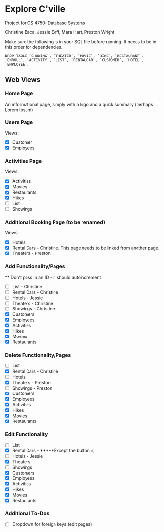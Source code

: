 # Explore C'ville
Project for CS 4750: Database Systems

Christine Baca, Jessie Eoff, Mara Hart, Preston Wright

Make sure the following is in your SQL file before running. It needs to be in this order for dependencies.
```
DROP TABLE `SHOWING`, `THEATER`, `MOVIE`, `HIKE`, `RESTAURANT`, `ENROLL`, `ACTIVITY`, `LIST`, `RENTALCAR`, `CUSTOMER`, `HOTEL`, `EMPLOYEE`;
```

## Web Views
### Home Page
An informational page, simply with a logo and a quick summary (perhaps Lorem Ipsum)

### Users Page
Views:
- [x] Customer
- [x] Employees

### Activities Page
Views:
- [x] Activities
- [x] Movies
- [x] Restaurants
- [x] Hikes
- [ ] List
- [ ] Showings

### Additional Booking Page (to be renamed)
Views:
- [x] Hotels
- [x] Rental Cars - Christine. This page needs to be linked from another page. 
- [x] Theaters - Preston

### Add Functionality/Pages 
** Don't pass in an ID - it should autoincrement
- [ ] List - Christine 
- [ ] Rental Cars - Christine
- [ ] Hotels - Jessie 
- [ ] Theaters - Christine
- [ ] Showings - Christine
- [x] Customers
- [x] Employees
- [x] Activities
- [x] Hikes
- [x] Movies
- [x] Restaurants

### Delete Functionality/Pages
- [ ] List
- [X] Rental Cars - Christine 
- [ ] Hotels
- [x] Theaters - Preston
- [ ] Showings - Preston
- [x] Customers
- [x] Employees
- [x] Activities
- [x] Hikes
- [x] Movies
- [x] Restaurants

### Edit Functionality
- [ ] List
- [X] Rental Cars - *****Except the button :(  
- [ ] Hotels - Jessie 
- [x] Theaters
- [ ] Showings
- [x] Customers
- [x] Employees
- [x] Activities
- [x] Hikes
- [x] Movies
- [x] Restaurants

### Additional To-Dos
- [ ] Dropdown for foreign keys (edit pages)
